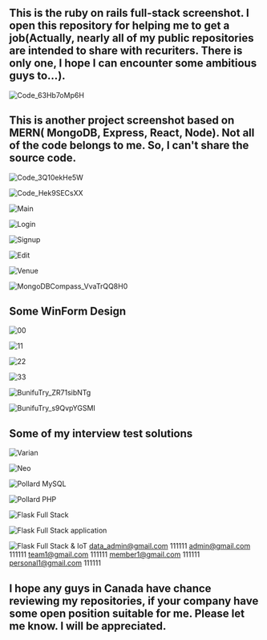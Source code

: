 ## This is the ruby on rails full-stack screenshot. I open this repository for helping me to get a job(Actually, nearly all of my public repositories are intended to share with recuriters. There is only one, I hope I can encounter some ambitious guys to...).

![Code_63Hb7oMp6H](https://user-images.githubusercontent.com/50488475/153267860-283111a8-5d05-4af2-a68d-11d407fe6f4e.png)


## This is another project screenshot based on MERN( MongoDB, Express, React, Node). Not all of the code belongs to me. So, I can't share the source code.

![Code_3Q10ekHe5W](https://user-images.githubusercontent.com/50488475/153281506-1ebbc456-66da-4cc5-8123-9b847d5808e2.png)

![Code_Hek9SECsXX](https://user-images.githubusercontent.com/50488475/155174039-4a655db2-8f26-49e3-9b6d-d8529b110b64.png)

![Main](https://user-images.githubusercontent.com/50488475/166999319-2629d167-e21d-44cd-8ab3-d3e4c75877f8.png)

![Login](https://user-images.githubusercontent.com/50488475/166999396-8cf47452-5f0f-4fba-ab97-3e9aac5214bf.png)

![Signup](https://user-images.githubusercontent.com/50488475/167000212-11df9c37-2172-45b8-aba3-c49706ca6343.png)

![Edit](https://user-images.githubusercontent.com/50488475/166999419-c92f3778-8ee8-461d-afae-0ef509aed632.png)

![Venue](https://user-images.githubusercontent.com/50488475/166999697-c5d05bbb-fdcf-48c3-a33c-3cde9c991a06.png)

![MongoDBCompass_VvaTrQQ8H0](https://user-images.githubusercontent.com/50488475/166999787-26e06812-2ef2-4186-a021-ebb5d8d64e09.png)

## Some WinForm Design
![00](https://user-images.githubusercontent.com/50488475/171102184-117d9421-0fb7-4915-9219-6e153e3b250e.png)

![11](https://user-images.githubusercontent.com/50488475/171102215-859c1b8f-0150-4c6f-94ce-20c9559e8499.png)

![22](https://user-images.githubusercontent.com/50488475/171102225-ca7e6dd1-8ff2-45ff-ab58-c959c4480fb4.png)

![33](https://user-images.githubusercontent.com/50488475/171102239-cec27c8f-b089-48a2-b34e-dcbf308cd937.png)

![BunifuTry_ZR71sibNTg](https://user-images.githubusercontent.com/50488475/171102271-6df16881-5b4f-457b-a3f4-a07c6c9af366.png)

![BunifuTry_s9QvpYGSMI](https://user-images.githubusercontent.com/50488475/171102295-f25fabd5-0b5e-46fd-8f7f-e9c605f38d85.png)

## Some of my interview test solutions

![Varian](https://user-images.githubusercontent.com/50488475/168159608-e88bac6f-2cf8-43c2-bd24-ac29c8ac5180.png)

![Neo](https://user-images.githubusercontent.com/50488475/168159636-0f6343ea-db9c-45a2-8000-efe0857e8066.png)

![Pollard MySQL](https://user-images.githubusercontent.com/50488475/170530727-ee1f8ef4-1643-4dc7-9f2e-7a7d3e4d9532.png)

![Pollard PHP](https://user-images.githubusercontent.com/50488475/170528957-32bfa621-2438-4e0c-96e6-8fddf08b8345.png)

![Flask Full Stack](https://user-images.githubusercontent.com/50488475/197081293-9f1a128f-d89b-40ef-95c3-94bbc4fa567e.png)

![Flask Full Stack application](https://user-images.githubusercontent.com/50488475/197462297-0a2a9347-181d-43f8-b044-6c64e8274275.png)

![Flask Full Stack & IoT](https://user-images.githubusercontent.com/50488475/197462328-5213d1b7-f880-4e57-8568-e709f9293af1.png)
data_admin@gmail.com 111111
admin@gmail.com 111111
team1@gmail.com 111111
member1@gmail.com 111111
personal1@gmail.com 111111

## I hope any guys in Canada have chance reviewing my repositories, if your company have some open position suitable for me. Please let me know. I will be appreciated.</font>
